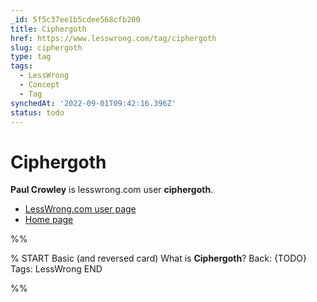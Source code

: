 ```yaml
---
_id: 5f5c37ee1b5cdee568cfb200
title: Ciphergoth
href: https://www.lesswrong.com/tag/ciphergoth
slug: ciphergoth
type: tag
tags:
  - LessWrong
  - Concept
  - Tag
synchedAt: '2022-09-01T09:42:16.396Z'
status: todo
---
```


# Ciphergoth

**Paul Crowley** is lesswrong.com user **ciphergoth**.

- [LessWrong.com user page](http://lesswrong.com/user/ciphergoth/)
- [Home page](http://www.ciphergoth.org/)


%%

% START
Basic (and reversed card)
What is **Ciphergoth**?
Back: {TODO}
Tags: LessWrong
END
<!--ID: 1663156948911-->


%%
	
